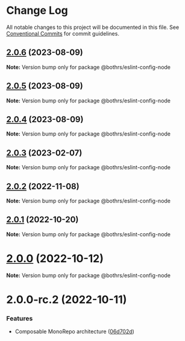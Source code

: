 # Change Log

All notable changes to this project will be documented in this file.
See [Conventional Commits](https://conventionalcommits.org) for commit guidelines.

## [2.0.6](https://github.com/bothrs/eslint-config/compare/@bothrs/eslint-config-node@2.0.5...@bothrs/eslint-config-node@2.0.6) (2023-08-09)

**Note:** Version bump only for package @bothrs/eslint-config-node

## [2.0.5](https://github.com/bothrs/eslint-config/compare/@bothrs/eslint-config-node@2.0.4...@bothrs/eslint-config-node@2.0.5) (2023-08-09)

**Note:** Version bump only for package @bothrs/eslint-config-node

## [2.0.4](https://github.com/bothrs/eslint-config/compare/@bothrs/eslint-config-node@2.0.3...@bothrs/eslint-config-node@2.0.4) (2023-08-09)

**Note:** Version bump only for package @bothrs/eslint-config-node

## [2.0.3](https://github.com/bothrs/eslint-config/compare/@bothrs/eslint-config-node@2.0.2...@bothrs/eslint-config-node@2.0.3) (2023-02-07)

**Note:** Version bump only for package @bothrs/eslint-config-node

## [2.0.2](https://github.com/bothrs/eslint-config/compare/@bothrs/eslint-config-node@2.0.1...@bothrs/eslint-config-node@2.0.2) (2022-11-08)

**Note:** Version bump only for package @bothrs/eslint-config-node

## [2.0.1](https://github.com/bothrs/eslint-config/compare/@bothrs/eslint-config-node@2.0.0...@bothrs/eslint-config-node@2.0.1) (2022-10-20)

**Note:** Version bump only for package @bothrs/eslint-config-node

# [2.0.0](https://github.com/bothrs/eslint-config/compare/@bothrs/eslint-config-node@2.0.0-rc.2...@bothrs/eslint-config-node@2.0.0) (2022-10-12)

**Note:** Version bump only for package @bothrs/eslint-config-node

# 2.0.0-rc.2 (2022-10-11)

### Features

- Composable MonoRepo architecture ([06d702d](https://github.com/bothrs/eslint-config/commit/06d702d2fe6286b4d01aaabdb404c95ee74f801e))
